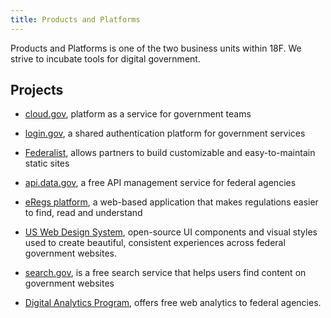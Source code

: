 ```yaml
---
title: Products and Platforms
---
```

Products and Platforms is one of the two business units within 18F. We strive to incubate tools for digital government.

## Projects

* [cloud.gov](https://cloud.gov), platform as a service for government teams

* [login.gov](https://pages.18f.gov/identity-intro/), a shared authentication platform for government services

* [Federalist](https://federalist.18f.gov), allows partners to build customizable and easy-to-maintain static sites

* [api.data.gov](https://api.data.gov), a free API management service for federal agencies

* [eRegs platform](https://eregs.github.io/), a web-based application that makes regulations easier to find, read and understand

* [US Web Design System](https://designsystem.digital.gov/), open-source UI components and visual styles used to create beautiful, consistent experiences across federal government websites.

* [search.gov](https://search.gov/), is a free search service that helps users find content on government websites

* [Digital Analytics Program](https://analytics.usa.gov), offers free web analytics to federal agencies.
